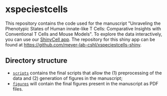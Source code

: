 # xspeciestcells

This repository contains the code used for the manuscript "Unraveling the Phenotypic States of Human innate-like T Cells: Comparative Insights with Conventional T Cells and Mouse Models".
To explore the data interactively, you can use our [ShinyCell app](http://xspeciestcells.cshl.edu/). The repository for this shiny app can be found at https://github.com/meyer-lab-cshl/xspeciestcells-shiny.


## Directory structure

- [`scripts`](./scripts/) contains the final scripts that allow the (1) preprocessing of the data and (2) generation of figures in the manuscript;
- [`figures`](./figures) will contain the final figures present in the manuscript as PDF files.
